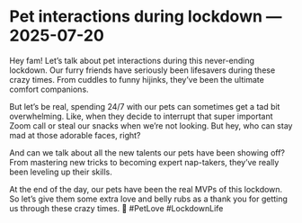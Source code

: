 # Pet interactions during lockdown — 2025-07-20

Hey fam! Let’s talk about pet interactions during this never-ending lockdown. Our furry friends have seriously been lifesavers during these crazy times. From cuddles to funny hijinks, they’ve been the ultimate comfort companions. 

But let’s be real, spending 24/7 with our pets can sometimes get a tad bit overwhelming. Like, when they decide to interrupt that super important Zoom call or steal our snacks when we’re not looking. But hey, who can stay mad at those adorable faces, right?

And can we talk about all the new talents our pets have been showing off? From mastering new tricks to becoming expert nap-takers, they’ve really been leveling up their skills.

At the end of the day, our pets have been the real MVPs of this lockdown. So let’s give them some extra love and belly rubs as a thank you for getting us through these crazy times. 🐾 #PetLove #LockdownLife